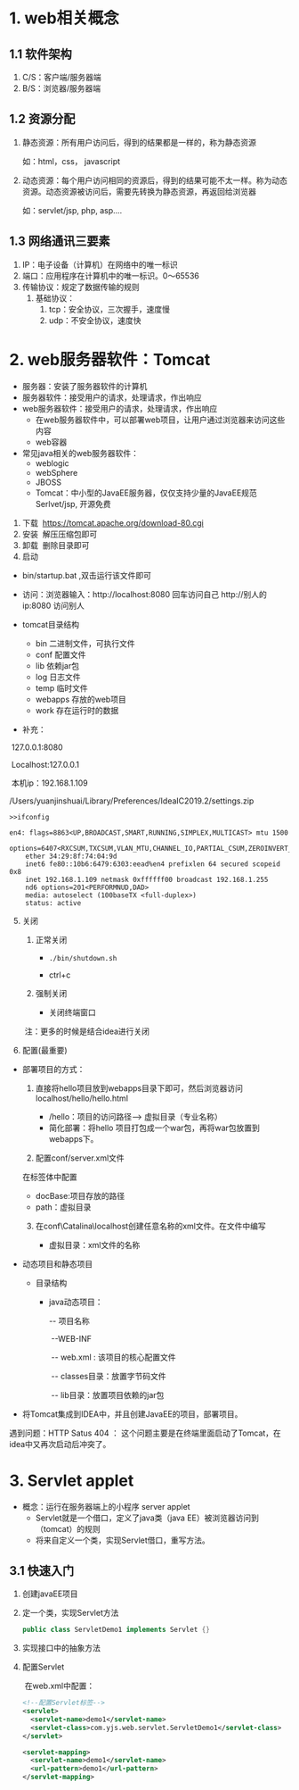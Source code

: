 # 1. web相关概念

## 1.1 软件架构

1. C/S：客户端/服务器端
2. B/S：浏览器/服务器端

## 1.2 资源分配

1. 静态资源：所有用户访问后，得到的结果都是一样的，称为静态资源

   如：html，css， javascript

2. 动态资源：每个用户访问相同的资源后，得到的结果可能不太一样。称为动态资源。动态资源被访问后，需要先转换为静态资源，再返回给浏览器

   如：servlet/jsp, php, asp....

## 1.3 网络通讯三要素

1. IP：电子设备（计算机）在网络中的唯一标识
2. 端口：应用程序在计算机中的唯一标识。0～65536
3. 传输协议：规定了数据传输的规则
   1. 基础协议：
      1. tcp：安全协议，三次握手，速度慢
      2. udp：不安全协议，速度快

# 2. web服务器软件：Tomcat

* 服务器：安装了服务器软件的计算机
* 服务器软件：接受用户的请求，处理请求，作出响应
* web服务器软件：接受用户的请求，处理请求，作出响应
  * 在web服务器软件中，可以部署web项目，让用户通过浏览器来访问这些内容
  * web容器
* 常见java相关的web服务器软件：
  * weblogic
  * webSphere
  * JBOSS
  * Tomcat：中小型的JavaEE服务器，仅仅支持少量的JavaEE规范Serlvet/jsp, 开源免费

1. 下载
	​		https://tomcat.apache.org/download-80.cgi
2. 安装
	​		解压压缩包即可
3. 卸载
	​		删除目录即可
4. 启动

* bin/startup.bat ,双击运行该文件即可

* 访问：浏览器输入：http://localhost:8080 回车访问自己
  		  http://别人的ip:8080 访问别人
* tomcat目录结构
  * bin 二进制文件，可执行文件
  * conf 配置文件
  * lib 依赖jar包
  * log 日志文件
  * temp 临时文件
  * webapps 存放的web项目
  * work 存在运行时的数据

* 补充：

​		127.0.0.1:8080

​		Localhost:127.0.0.1

​		本机ip：192.168.1.109

​		/Users/yuanjinshuai/Library/Preferences/IdeaIC2019.2/settings.zip	

```terminal
>>ifconfig

en4: flags=8863<UP,BROADCAST,SMART,RUNNING,SIMPLEX,MULTICAST> mtu 1500
				options=6407<RXCSUM,TXCSUM,VLAN_MTU,CHANNEL_IO,PARTIAL_CSUM,ZEROINVERT_CSUM>
	ether 34:29:8f:74:04:9d
	inet6 fe80::10b6:6479:6303:eead%en4 prefixlen 64 secured scopeid 0x8
	inet 192.168.1.109 netmask 0xffffff00 broadcast 192.168.1.255
	nd6 options=201<PERFORMNUD,DAD>
	media: autoselect (100baseTX <full-duplex>)
	status: active
```

5. 关闭

   1. 正常关闭
     
      * `./bin/shutdown.sh`

      * ctrl+c
      
   2. 强制关闭

      * 关闭终端窗口

   ​	注：更多的时候是结合idea进行关闭

6. 配置(最重要)

* 部署项目的方式：

   1. 直接将hello项目放到webapps目录下即可，然后浏览器访问localhost/hello/hello.html
      * /hello：项目的访问路径--> 虚拟目录（专业名称）
      * 简化部署：将hello 项目打包成一个war包，再将war包放置到webapps下。

   2. 配置conf/server.xml文件

     在<Host>标签体中配置
     <Context docBase="D:\hello" path="/hehe" />

     * docBase:项目存放的路径
     * path：虚拟目录

   3. 在conf\Catalina\localhost创建任意名称的xml文件。在文件中编写
      	<Context docBase="D:\hello" />
       
       * 虚拟目录：xml文件的名称

* 动态项目和静态项目

  * 目录结构

    * java动态项目：

      -- 项目名称

      ​		--WEB-INF

      ​			-- web.xml : 该项目的核心配置文件

      ​			-- classes目录：放置字节码文件

      ​			-- lib目录：放置项目依赖的jar包

* 将Tomcat集成到IDEA中，并且创建JavaEE的项目，部署项目。

遇到问题：HTTP Satus 404 ： 这个问题主要是在终端里面启动了Tomcat，在idea中又再次启动后冲突了。



# 3. Servlet applet

* 概念：运行在服务器端上的小程序 server applet
  * Servlet就是一个借口，定义了java类（java EE）被浏览器访问到（tomcat）的规则
  * 将来自定义一个类，实现Servlet借口，重写方法。

## 3.1 快速入门

1. 创建javaEE项目

2. 定一个类，实现Servlet方法

   ```java
   public class ServletDemo1 implements Servlet {}
   ```

   

3. 实现接口中的抽象方法

4. 配置Servlet

   ​	在web.xml中配置：

   ```xml
   <!--配置Servlet标签-->
   <servlet>
     <servlet-name>demo1</servlet-name>
     <servlet-class>com.yjs.web.servlet.ServletDemo1</servlet-class>
   </servlet>
   
   <servlet-mapping>
     <servlet-name>demo1</servlet-name>
     <url-pattern>demo1</url-pattern>
   </servlet-mapping>
   ```

   



